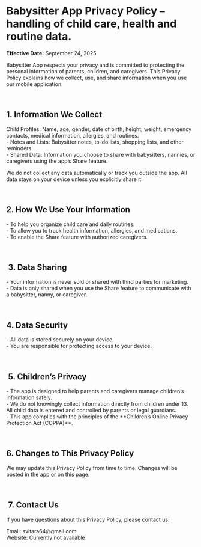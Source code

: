 <h1><strong>Babysitter App Privacy Policy &ndash; handling of child care, health and routine data.</strong></h1>
<p><strong>Effective Date:</strong> September 24, 2025</p>
<p>Babysitter App respects your privacy and is committed to protecting the personal information of parents, children, and caregivers. This Privacy Policy explains how we collect, use, and share information when you use our mobile application.</p>
<p>&nbsp;</p>
<h2>1. Information We Collect</h2>
<p>Child Profiles: Name, age, gender, date of birth, height, weight, emergency contacts, medical information, allergies, and routines. <br />- Notes and Lists: Babysitter notes, to-do lists, shopping lists, and other reminders. <br />- Shared Data: Information you choose to share with babysitters, nannies, or caregivers using the app&rsquo;s Share feature.</p>
<p>We do not collect any data automatically or track you outside the app. All data stays on your device unless you explicitly share it.</p>
<p>&nbsp;</p>
<h2>2. How We Use Your Information</h2>
<p>- To help you organize child care and daily routines. <br />- To allow you to track health information, allergies, and medications. <br />- To enable the Share feature with authorized caregivers.</p>
<p>&nbsp;</p>
<h2>&nbsp;3. Data Sharing</h2>
<p>- Your information is never sold or shared with third parties for marketing. <br />- Data is only shared when you use the Share feature to communicate with a babysitter, nanny, or caregiver.</p>
<p>&nbsp;</p>
<h2>4. Data Security</h2>
<p>- All data is stored securely on your device. <br />- You are responsible for protecting access to your device.</p>
<p>&nbsp;</p>
<h2>&nbsp;5. Children&rsquo;s Privacy</h2>
<p>- The app is designed to help parents and caregivers manage children&rsquo;s information safely. <br />- We do not knowingly collect information directly from children under 13. All child data is entered and controlled by parents or legal guardians. <br />- This app complies with the principles of the **Children&rsquo;s Online Privacy Protection Act (COPPA)**.</p>
<p>&nbsp;</p>
<h2>6. Changes to This Privacy Policy</h2>
<p>We may update this Privacy Policy from time to time. Changes will be posted in the app or on this page.</p>
<p>&nbsp;</p>
<h2>&nbsp;7. Contact Us</h2>
<p>If you have questions about this Privacy Policy, please contact us:</p>
<p>Email: svitara64@gmail.com <br />Website: Currently not available </p>
